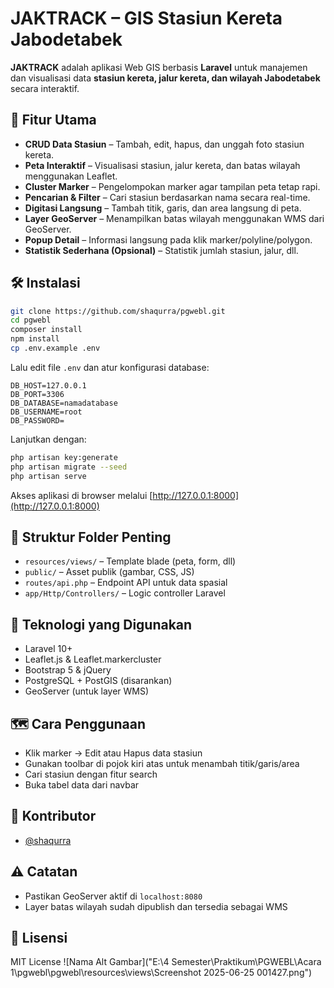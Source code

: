 # JAKTRACK – GIS Stasiun Kereta Jabodetabek

**JAKTRACK** adalah aplikasi Web GIS berbasis **Laravel** untuk manajemen dan visualisasi data **stasiun kereta, jalur kereta, dan wilayah Jabodetabek** secara interaktif.

## 🚀 Fitur Utama

- **CRUD Data Stasiun** – Tambah, edit, hapus, dan unggah foto stasiun kereta.
- **Peta Interaktif** – Visualisasi stasiun, jalur kereta, dan batas wilayah menggunakan Leaflet.
- **Cluster Marker** – Pengelompokan marker agar tampilan peta tetap rapi.
- **Pencarian & Filter** – Cari stasiun berdasarkan nama secara real-time.
- **Digitasi Langsung** – Tambah titik, garis, dan area langsung di peta.
- **Layer GeoServer** – Menampilkan batas wilayah menggunakan WMS dari GeoServer.
- **Popup Detail** – Informasi langsung pada klik marker/polyline/polygon.
- **Statistik Sederhana (Opsional)** – Statistik jumlah stasiun, jalur, dll.

## 🛠️ Instalasi

```bash
git clone https://github.com/shaqurra/pgwebl.git
cd pgwebl
composer install
npm install
cp .env.example .env
```

Lalu edit file `.env` dan atur konfigurasi database:

```
DB_HOST=127.0.0.1
DB_PORT=3306
DB_DATABASE=namadatabase
DB_USERNAME=root
DB_PASSWORD=
```

Lanjutkan dengan:

```bash
php artisan key:generate
php artisan migrate --seed
php artisan serve
```

Akses aplikasi di browser melalui [http://127.0.0.1:8000](http://127.0.0.1:8000)

## 📁 Struktur Folder Penting

- `resources/views/` – Template blade (peta, form, dll)
- `public/` – Asset publik (gambar, CSS, JS)
- `routes/api.php` – Endpoint API untuk data spasial
- `app/Http/Controllers/` – Logic controller Laravel

## 🧰 Teknologi yang Digunakan

- Laravel 10+
- Leaflet.js & Leaflet.markercluster
- Bootstrap 5 & jQuery
- PostgreSQL + PostGIS (disarankan)
- GeoServer (untuk layer WMS)

## 🗺️ Cara Penggunaan

- Klik marker → Edit atau Hapus data stasiun
- Gunakan toolbar di pojok kiri atas untuk menambah titik/garis/area
- Cari stasiun dengan fitur search
- Buka tabel data dari navbar

## 🤝 Kontributor

- [@shaqurra](https://github.com/shaqurra)

## ⚠️ Catatan

- Pastikan GeoServer aktif di `localhost:8080`
- Layer batas wilayah sudah dipublish dan tersedia sebagai WMS

## 📄 Lisensi

MIT License
![Nama Alt Gambar]("E:\4 Semester\Praktikum\PGWEBL\Acara 1\pgwebl\pgwebl\resources\views\Screenshot 2025-06-25 001427.png")
